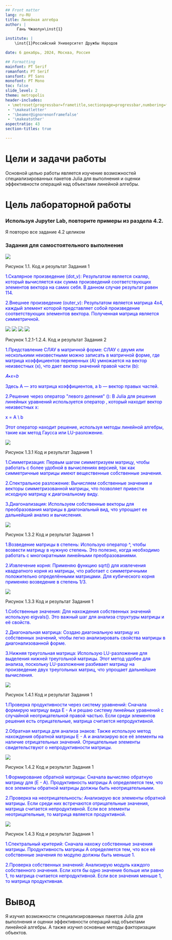 ```yaml
---
## Front matter
lang: ru-RU
title: Линейная алгебра
author: |
	 Гань Чжаолун\inst{1}

institute: |
	\inst{1}Российский Университет Дружбы Народов

date: 6 декабрь, 2024, Москва, Россия

## Formatting
mainfont: PT Serif
romanfont: PT Serif
sansfont: PT Sans
monofont: PT Mono
toc: false
slide_level: 2
theme: metropolis
header-includes: 
 - \metroset{progressbar=frametitle,sectionpage=progressbar,numbering=fraction}
 - '\makeatletter'
 - '\beamer@ignorenonframefalse'
 - '\makeatother'
aspectratio: 43
section-titles: true

---
```


# Цели и задачи работы

Основной целью работы является изучение возможностей специализированных пакетов Julia для выполнения и оценки эффективности операций над объектами линейной алгебры.

# Цель лабораторной работы

### Используя Jupyter Lab, повторите примеры из раздела 4.2.

Я повторю все задание 4.2 целиком

### Задания для самостоятельного выполнения

![](image/P1.1.png)

Рисунок 1.1. Код и результат Задания 1

<font color=Blue>
1.Скалярное произведение (dot_v): Результатом является скаляр, который вычисляется как сумма произведений соответствующих элементов вектора на самих себя. В данном случае результат равен 114.

2.Внешнее произведение (outer_v): Результатом является матрица 4x4, каждый элемент которой представляет собой произведение соответствующих элементов вектора. Полученная матрица является симметричной.</font>

![](image/P1.2.1.png)
![](image/P1.2.2.png)
![](image/P1.2.3.png)
![](image/P1.2.4.png)

Рисунок 1.2.1-1.2.4. Код и результат Задания 2

<font color=Blue>
1.Представление СЛАУ в матричной форме: СЛАУ с двумя или несколькими неизвестными можно записать в матричной форме, где матрица коэффициентов переменных (A) умножается на вектор неизвестных (x), что дает вектор значений правой части (b):

𝐴∗𝑥=𝑏

Здесь A — это матрица коэффициентов, а b — вектор правых частей.

2.Решение через оператор "левого деления" (\): В Julia для решения линейных уравнений используется оператор \, который находит вектор неизвестных x:

x = A \ b

Этот оператор находит решение, используя методы линейной алгебры, такие как метод Гаусса или LU-разложение.</font>

![](image/P1.3.1.png)

Рисунок 1.3.1 Код и результат Задания 1

<font color=Blue>
1.Симметризация: Первым шагом симметризуем матрицу, чтобы работать с более удобной в вычислениях версией, так как симметричные матрицы имеют вещественные собственные значения.

2.Спектральное разложение: Вычисляем собственные значения и векторы симметризованной матрицы, что позволяет привести исходную матрицу к диагональному виду.

3.Диагонализация: Используем собственные векторы для преобразования матрицы в диагональный вид, что упрощает ее дальнейший анализ и вычисления.</font>

![](image/P1.3.2.png)

Рисунок 1.3.2 Код и результат Задания 1

<font color=Blue>
1.Возведение матрицы в степень: Использую оператор ^, чтобы возвести матрицу в нужную степень. Это полезно, когда необходимо работать с многократными линейными преобразованиями.

2.Извлечение корня: Применяю функцию sqrt() для извлечения квадратного корня из матрицы, что работает с симметричными положительно определёнными матрицами. Для кубического корня применяю возведение в степень 1/3.</font>

![](image/P1.3.3.png)

Рисунок 1.3.3 Код и результат Задания 1

<font color=Blue>
1.Собственные значения: Для нахождения собственных значений использую eigvals(). Это важный шаг для анализа структуры матрицы и её свойств.

2.Диагональная матрица: Создаю диагональную матрицу из собственных значений, чтобы легко анализировать свойства матрицы в диагонализованной форме.

3.Нижняя треугольная матрица: Использую LU-разложение для выделения нижней треугольной матрицы. Этот метод удобен для анализа, поскольку LU-разложение разбивает матрицу на произведение двух треугольных матриц, что упрощает дальнейшие вычисления.</font>

![](image/P1.4.1.png)

Рисунок 1.4.1 Код и результат Задания 1

<font color=Blue>
1.Проверка продуктивности через систему уравнений: Сначала формирую матрицу вида E - A и решаю систему линейных уравнений с случайной неотрицательной правой частью. Если среди элементов решения есть отрицательные, матрица считается непродуктивной.

2.Обратная матрица для анализа знаков: Также использую метод нахождения обратной матрицы E - A и анализирую все её элементы на наличие отрицательных значений. Отрицательные элементы свидетельствуют о непродуктивности матрицы.</font>

![](image/P1.4.2.png)

Рисунок 1.4.2 Код и результат Задания 1

<font color=Blue>
1.Формирование обратной матрицы: Сначала вычисляю обратную матрицу для (E - A). Продуктивность матрицы A определяется тем, что все элементы обратной матрицы должны быть неотрицательными.

2.Проверка на неотрицательность: Анализирую все элементы обратной матрицы. Если среди них встречаются отрицательные значения, матрица считается непродуктивной. Если все элементы неотрицательные, то матрица является продуктивной.</font>

![](image/P1.4.3.png)

Рисунок 1.4.3 Код и результат Задания 1

<font color=Blue>
1.Спектральный критерий: Сначала нахожу собственные значения матрицы. Продуктивность матрицы A определяется тем, что все её собственные значения по модулю должны быть меньше 1.

2.Проверка собственных значений: Анализирую модуль каждого собственного значения. Если хотя бы одно значение больше или равно 1, то матрица считается непродуктивной. Если все значения меньше 1, то матрица продуктивная.</font>


# Вывод

Я изучил возможности специализированных пакетов Julia для выполнения и оценки эффективности операций над объектами линейной алгебры. А также изучил основные методы факторизации объектов.
